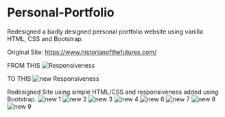 # Personal-Portfolio
Redesigned a badly designed personal portfolio website using vanilla HTML, CSS and Bootstrap. 

Original Site: https://www.historianofthefuturex.com/

FROM THIS
![Responsiveness](https://user-images.githubusercontent.com/109679563/180623209-63e9af71-7f33-410d-be16-767995e9fc58.png)

TO THIS
![new Responsiveness](https://user-images.githubusercontent.com/109679563/180623188-50b173d9-014e-4a30-acd3-00fa0f50e976.png)

Redesigned Site using simple HTML/CSS and responsiveness added using Bootstrap.
![new 1](https://user-images.githubusercontent.com/109679563/180623193-6f62920b-3c1d-4ed5-b411-2e271001e868.png)
![new 2](https://user-images.githubusercontent.com/109679563/180623198-51bd10c4-f3bc-4439-beae-cf3b5c7a19e7.png)
![new 3](https://user-images.githubusercontent.com/109679563/180623206-4536ba65-f49c-460e-84c4-3318ac6f0b31.png)
![new 4](https://user-images.githubusercontent.com/109679563/180623216-e72fc564-6c1f-4182-a13f-ae2a0a18306f.png)
![new 6](https://user-images.githubusercontent.com/109679563/180623217-76a619f5-7d86-4f10-ae90-2ae45225ed37.png)
![new 7](https://user-images.githubusercontent.com/109679563/180623218-5ea45780-64df-49c9-ae19-1e8a08cc8eb7.png)
![new 8](https://user-images.githubusercontent.com/109679563/180623227-8db9bfb5-6e93-4c75-a75a-e12322876d1b.png)
![new 9](https://user-images.githubusercontent.com/109679563/180623233-8ff65d06-6276-466d-bb07-032dd939a097.png)


